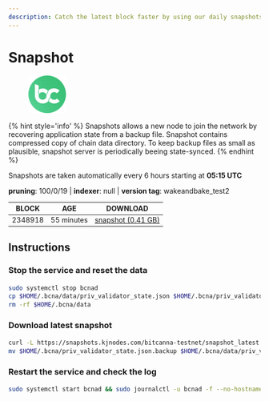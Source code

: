 ```yaml
---
description: Catch the latest block faster by using our daily snapshots.
---
```


# Snapshot

<figure><img src="https://raw.githubusercontent.com/kj89/cosmos-images/main/logos/bitcanna.png" alt=""><figcaption></figcaption></figure>

{% hint style='info' %}
Snapshots allows a new node to join the network by recovering application state from a backup file. 
Snapshot contains compressed copy of chain data directory. To keep backup files as small as plausible, 
snapshot server is periodically beeing state-synced.
{% endhint %}

Snapshots are taken automatically every 6 hours starting at **05:15 UTC**

**pruning**: 100/0/19 | **indexer**: null | **version tag**: wakeandbake_test2

| BLOCK             | AGE             | DOWNLOAD                                                                                            |
| ----------------- | --------------- | --------------------------------------------------------------------------------------------------- |
| 2348918 | 55 minutes | [snapshot (0.41 GB)](https://snapshots.kjnodes.com/bitcanna-testnet/snapshot\_latest.tar.lz4) |

## Instructions

### Stop the service and reset the data

```bash
sudo systemctl stop bcnad
cp $HOME/.bcna/data/priv_validator_state.json $HOME/.bcna/priv_validator_state.json.backup
rm -rf $HOME/.bcna/data
```

### Download latest snapshot

```bash
curl -L https://snapshots.kjnodes.com/bitcanna-testnet/snapshot_latest.tar.lz4 | tar -Ilz4 -xf - -C $HOME/.bcna
mv $HOME/.bcna/priv_validator_state.json.backup $HOME/.bcna/data/priv_validator_state.json
```

### Restart the service and check the log

```bash
sudo systemctl start bcnad && sudo journalctl -u bcnad -f --no-hostname -o cat
```
